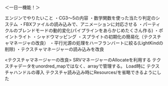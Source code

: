 ＜一日一機能！＞

エンジンでやりたいこと
・CG3～5の内容
・数学関数を使った当たり判定のシステム
・FBXファイルの読み込みで、アニメーションに対応させる
・パーティクルのブレンドモードの動的変化(パイプラインをあらかじめたくさん作る)
・ポイントライト
・シャドウマッピング
・スプライトの初期化の簡易化（テクスチャマネージャの改良）
・平行光源の処理をハーフランバートに絞る(LightKindの削除)
・テクスチャマネージャーの読み込みを改良

<テクスチャマネージャーの改良>
SRVマネージャーのAllocateを利用する
テクスチャデータをunordred_mapではなく、arrayで管理する。
Load時に
テクスチャハンドルの導入
テクスチャ読み込み時にResources/を省略できるようにした
